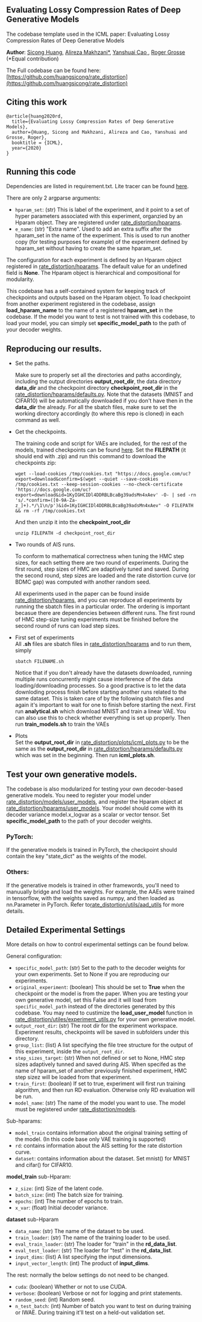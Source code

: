 ## Evaluating Lossy Compression Rates of Deep Generative Models
The codebase template used in the ICML paper: Evaluating Lossy Compression Rates of Deep Generative Models

**Author**: [Sicong Huang](https://www.cs.toronto.edu/~huang/), [Alireza Makhzani*](http://www.alireza.ai/), [Yanshuai Cao
](http://www.cs.toronto.edu/~g8acai/index.html), [Roger Grosse](https://www.cs.toronto.edu/~rgrosse/) (*Equal contribution)

The Full codebase can be found here: [https://github.com/huangsicong/rate_distortion](https://github.com/huangsicong/rate_distortion)

## Citing this work
```
@article{huang2020rd,
  title={Evaluating Lossy Compression Rates of Deep Generative Models},
  author={Huang, Sicong and Makhzani, Alireza and Cao, Yanshuai and Grosse, Roger},
  booktitle = {ICML},
  year={2020}
}
```

## Running this code
Dependencies are listed in requirement.txt. 
Lite tracer can be found [here](https://github.com/BorealisAI/lite_tracer).

There are only 2 argparse arguments: 
- `hparam_set`: (str) This is label of the experiment, and it point to a set of hyper parameters associated with this experiment, organzied by an Hparam object. They are registered under [rate_distortion/hparams](rate_distortion/hparams).
- `e_name`: (str) "Extra name". Used to add an extra suffix after the hparam_set in the name of the experiment. This is used to run another copy (for testing purposes for example) of the experiment defined by hparam_set without having to create the same hparam_set. 


The configuration for each experiment is defined by an Hparam object registered in  [rate_distortion/hparams](rate_distortion/hparams). The default value for an undefined field is **None**. The Hparam object is hierarchical and compositional for modularity. 



This codebase has a self-contained system for keeping track of checkpoints and outputs based on the Hparam object. To load checkpoint from another experiment registered in the codebase, assign **load_hparam_name** to the name of a registered **hparam_set** in the codebase. If the model you want to test is not trained with this codebase, to load your model, you can simply set **specific_model_path** to the path of your decoder weights. 


## Reproducing our results.

- Set the paths. 
  
  Make sure to properly set all the directories and paths accordingly, including the output directories **output_root_dir**, the data directory **data_dir** and the checkpoint directory **checkpoint_root_dir** in the [rate_distortion/hparams/defaults.py](rate_distortion/hparams/defaults.py). Note that the datasets (MNIST and CIFAR10) will be automatically downloaded if you don't have then in the **data_dir** the already. For all the sbatch files, make sure to set the working directory accordingly (to where this repo is cloned) in each command as well. 

- Get the checkpoints. 
  
  The training code and script for VAEs are included, for the rest of the models, trained checkpoints can be found [here](https://drive.google.com/drive/folders/19tqmlGm5oMGWtlAPcLcZdisGo30xrR4p?usp=sharing).
  Set the **FILEPATH** (it should end with .zip) and run this command to download the checkpoints zip: 
  ```
  wget --load-cookies /tmp/cookies.txt "https://docs.google.com/uc?export=download&confirm=$(wget --quiet --save-cookies /tmp/cookies.txt --keep-session-cookies --no-check-certificate 'https://docs.google.com/uc?export=download&id=1KyIGHCIDl4DDRBLBcaBg39adsMn4xAev' -O- | sed -rn 's/.*confirm=([0-9A-Za-z_]+).*/\1\n/p')&id=1KyIGHCIDl4DDRBLBcaBg39adsMn4xAev" -O FILEPATH && rm -rf /tmp/cookies.txt
  ```
  And then unzip it into the **checkpoint_root_dir**
  ```
  unzip FILEPATH -d checkpoint_root_dir
  ```

- Two rounds of AIS runs. 

  To conform to mathematical correctness when tuning the HMC step sizes, for each setting there are two round of experiments. During the first round, step sizes of HMC are adaptively tuned and saved. During the second round, step sizes are loaded and the rate distortion curve (or BDMC gap) was computed with another random seed.

  All experiments used in the paper can be found inside [rate_distortion/hparams](rate_distortion/hparams), and you can reproduce all experiments by running the sbatch files in a particular order. The ordering is important becasue there are dependencies between different runs. The first round of HMC step-size tuning experiments must be finished before the second round of runs can load step sizes.

- First set of experiments<br />
  All **.sh** files are sbatch files in [rate_distortion/hparams](rate_distortion/hparams) and to run them, simply
  ```
  sbatch FILENAME.sh
  ```
  Notice that if you don't already have the datasets downloaded, running multiple runs concurrently might cause interference of the data loading/downloading processes. So a good practive is to let the data downloding process finish before starting another runs related to the same dataset. This is taken care of by the following sbatch files and again it's important to wait for one to finish before starting the next. First run **analytical.sh** which download MNIST and train a linear VAE. You can also use this to check whether everything is set up properly. Then run **train_models.sh** to train the VAEs 
  
- Plots <br />
  Set the **output_root_dir** in [rate_distortion/plots/icml_plots.py](rate_distortion/plots/icml_plots.py) to be the same as the **output_root_dir** in [rate_distortion/hparams/defaults.py](rate_distortion/hparams/defaults.py) which was set in the beginning.
  Then run **icml_plots.sh**.
 

## Test your own generative models. 
The codebase is also modularized for testing your own decoder-based generative models. You need to register your model under [rate_distortion/models/user_models](rate_distortion/models/user_models), and register the Hparam object at [rate_distortion/hparams/user_models](rate_distortion/models/user_models). Your model should come with its decoder variance model.x_logvar as a scalar or vector tensor. Set **specific_model_path** to the path of your decoder weights.

### PyTorch: 
If the generative models is trained in PyTorch, the checkpoint should contain the key "state_dict" as the weights of the model.

### Others:
If the generative models is trained in other framewords, you'll need to manuually bridge and load the weights. For example, the AAEs were trained in tensorflow, with the weights saved as numpy, and then loaded as nn.Parameter in PyTorch. Refer to[rate_distortion/utils/aad_utils](rate_distortion/utils/aad_utils) for more details.
  

## Detailed Experimental Settings
More details on how to control experimental settings can be found below. 


General configuration:

- `specific_model_path`: (str) Set to the path to the decoder weights for your own experiments. Set to None if you are reproducing our experiments.
- `original_experiment`: (boolean) This should be set to **True** when the checkpoint or the model is from the paper. When you are testing your own generative model, set this False and it will load from `specific_model_path` instead of the directories generated by this codebase. You may need to custimize the **load_user_model** function in [rate_distortion/utiles/experiment_utils.py](rate_distortion/utiles/experiment_utils.py) for your own generative model.   
- `output_root_dir`: (str) The root dir for the experiment workspace. Experiment results, checkpoints will be saved in subfolders under this directory.
- `group_list`: (list) A list specifying the file tree structure for the output of this experiment, inside the `output_root_dir`.   
- `step_sizes_target`: (str) When not defined or set to None, HMC step sizes adaptively tunned and saved during AIS. 
  When specifed as the name of hparam_set of another previously finished experiment, 
  HMC step sizez will be loaded from that experiment.
- `train_first`: (boolean) If set to true, experiment will first run training algorithm, and then run RD evaluation. Otherwise only RD evaluation will be run. 
- `model_name`: (str) The name of the model you want to use. The model must be registered under [rate_distortion/models](rate_distortion/models).

Sub-hparams: 

- `model_train` contains information about the original training setting of the model. (In this code base only VAE training is supported) 
- `rd`: contains information about the AIS setting for the rate distortion curve.
- `dataset`: contains information about the dataset. Set mnist() for MNIST and cifar() for CIFAR10. 

 

**model_train** sub-Hparam:
  - `z_size`: (int) Size of the latent code.
  - `batch_size`: (int) The batch size for training. 
  - `epochs`: (int) The number of epochs to train. 
  - `x_var`: (float) Initial decoder variance.

**dataset** sub-Hparam
  - `data_name`: (str) The name of the dataset to be used.
  - `train_loader`: (str) The name of the training loader to be used. 
  - `eval_train_loader`: (str) The loader for "train" in the **rd_data_list**. 
  - `eval_test_loader`: (str) The loader for "test" in the **rd_data_list**. 
  - `input_dims`: (list) A list specifying the input dimensions. 
  - `input_vector_length`: (int) The product of **input_dims**.
  

The rest: normally the below settings do not need to be changed.
  - `cuda`: (boolean) Whether or not to use CUDA. 
  - `verbose`: (boolean) Verbose or not for logging and print statements. 
  - `random_seed`: (int) Random seed.  
  - `n_test_batch`: (int) Number of batch you want to test on during training or IWAE. During training it'll test on a held-out validation set. 
 

